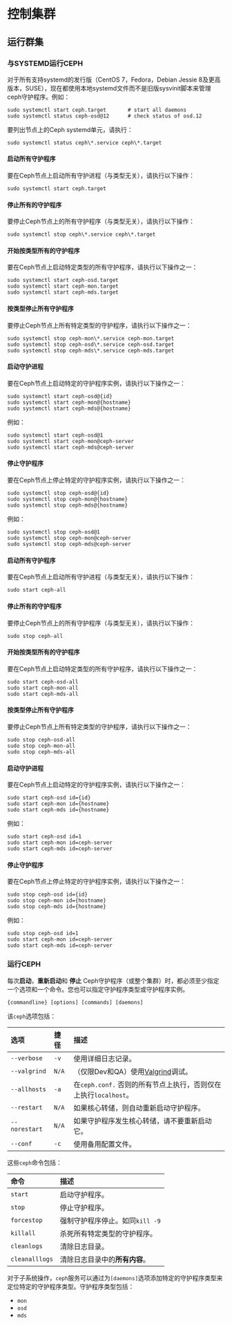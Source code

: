# 控制集群

## 运行群集

### 与SYSTEMD运行CEPH

对于所有支持systemd的发行版（CentOS 7，Fedora，Debian Jessie 8及更高版本，SUSE），现在都使用本地systemd文件而不是旧版sysvinit脚本来管理ceph守护程序。例如：

```text
sudo systemctl start ceph.target       # start all daemons
sudo systemctl status ceph-osd@12      # check status of osd.12
```

要列出节点上的Ceph systemd单元，请执行：

```text
sudo systemctl status ceph\*.service ceph\*.target
```

#### 启动所有守护程序

要在Ceph节点上启动所有守护进程（与类型无关），请执行以下操作：

```text
sudo systemctl start ceph.target
```

#### 停止所有的守护程序

要停止Ceph节点上的所有守护程序（与类型无关），请执行以下操作：

```text
sudo systemctl stop ceph\*.service ceph\*.target
```

#### 开始按类型所有的守护程序

要在Ceph节点上启动特定类型的所有守护程序，请执行以下操作之一：

```text
sudo systemctl start ceph-osd.target
sudo systemctl start ceph-mon.target
sudo systemctl start ceph-mds.target
```

#### 按类型停止所有守护程序

要停止Ceph节点上所有特定类型的守护程序，请执行以下操作之一：

```text
sudo systemctl stop ceph-mon\*.service ceph-mon.target
sudo systemctl stop ceph-osd\*.service ceph-osd.target
sudo systemctl stop ceph-mds\*.service ceph-mds.target
```

#### 启动守护进程

要在Ceph节点上启动特定的守护程序实例，请执行以下操作之一：

```text
sudo systemctl start ceph-osd@{id}
sudo systemctl start ceph-mon@{hostname}
sudo systemctl start ceph-mds@{hostname}
```

例如：

```text
sudo systemctl start ceph-osd@1
sudo systemctl start ceph-mon@ceph-server
sudo systemctl start ceph-mds@ceph-server
```

#### 停止守护程序

要在Ceph节点上停止特定的守护程序实例，请执行以下操作之一：

```text
sudo systemctl stop ceph-osd@{id}
sudo systemctl stop ceph-mon@{hostname}
sudo systemctl stop ceph-mds@{hostname}
```

例如：

```text
sudo systemctl stop ceph-osd@1
sudo systemctl stop ceph-mon@ceph-server
sudo systemctl stop ceph-mds@ceph-server
```

#### 启动所有守护程序

要在Ceph节点上启动所有守护进程（与类型无关），请执行以下操作：

```text
sudo start ceph-all
```

#### 停止所有的守护程序

要停止Ceph节点上的所有守护程序（与类型无关），请执行以下操作：

```text
sudo stop ceph-all
```

#### 开始按类型所有的守护程序

要在Ceph节点上启动特定类型的所有守护程序，请执行以下操作之一：

```text
sudo start ceph-osd-all
sudo start ceph-mon-all
sudo start ceph-mds-all
```

#### 按类型停止所有守护程序

要停止Ceph节点上所有特定类型的守护程序，请执行以下操作之一：

```text
sudo stop ceph-osd-all
sudo stop ceph-mon-all
sudo stop ceph-mds-all
```

#### 启动守护进程

要在Ceph节点上启动特定的守护程序实例，请执行以下操作之一：

```text
sudo start ceph-osd id={id}
sudo start ceph-mon id={hostname}
sudo start ceph-mds id={hostname}
```

例如：

```text
sudo start ceph-osd id=1
sudo start ceph-mon id=ceph-server
sudo start ceph-mds id=ceph-server
```

#### 停止守护程序

要在Ceph节点上停止特定的守护程序实例，请执行以下操作之一：

```text
sudo stop ceph-osd id={id}
sudo stop ceph-mon id={hostname}
sudo stop ceph-mds id={hostname}
```

例如：

```text
sudo stop ceph-osd id=1
sudo start ceph-mon id=ceph-server
sudo start ceph-mds id=ceph-server
```

### 运行CEPH

每次**启动**，**重新启动**和 **停止** Ceph守护程序（或整个集群）时，都必须至少指定一个选项和一个命令。您也可以指定守护程序类型或守护程序实例。

```text
{commandline} [options] [commands] [daemons]
```

该`ceph`选项包括：

| 选项 | 捷径 | 描述 |
| :--- | :--- | :--- |
| `--verbose` | `-v` | 使用详细日志记录。 |
| `--valgrind` | `N/A` | （仅限Dev和QA）使用[Valgrind](http://www.valgrind.org/)调试。 |
| `--allhosts` | `-a` | 在`ceph.conf.` 否则的所有节点上执行，否则仅在上执行`localhost`。 |
| `--restart` | `N/A` | 如果核心转储，则自动重新启动守护程序。 |
| `--norestart` | `N/A` | 如果守护程序发生核心转储，请不要重新启动它。 |
| `--conf` | `-c` | 使用备用配置文件。 |

这些`ceph`命令包括：

| 命令 | 描述 |
| :--- | :--- |
| `start` | 启动守护程序。 |
| `stop` | 停止守护程序。 |
| `forcestop` | 强制守护程序停止。如同`kill -9` |
| `killall` | 杀死所有特定类型的守护程序。 |
| `cleanlogs` | 清除日志目录。 |
| `cleanalllogs` | 清除日志目录中的**所有内容**。 |

对于子系统操作，`ceph`服务可以通过为`[daemons]`选项添加特定的守护程序类型来定位特定的守护程序类型。守护程序类型包括：

* `mon`
* `osd`
* `mds`

